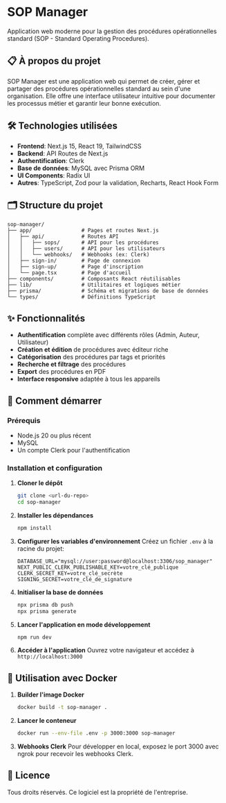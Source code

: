 # SOP Manager

Application web moderne pour la gestion des procédures opérationnelles standard (SOP - Standard Operating Procedures).

## 📋 À propos du projet

SOP Manager est une application web qui permet de créer, gérer et partager des procédures opérationnelles standard au sein d'une organisation. Elle offre une interface utilisateur intuitive pour documenter les processus métier et garantir leur bonne exécution.

## 🛠️ Technologies utilisées

- **Frontend**: Next.js 15, React 19, TailwindCSS
- **Backend**: API Routes de Next.js
- **Authentification**: Clerk
- **Base de données**: MySQL avec Prisma ORM
- **UI Components**: Radix UI
- **Autres**: TypeScript, Zod pour la validation, Recharts, React Hook Form

## 🗂️ Structure du projet

```
sop-manager/
├── app/                # Pages et routes Next.js
│   ├── api/            # Routes API
│   │   ├── sops/       # API pour les procédures
│   │   ├── users/      # API pour les utilisateurs
│   │   └── webhooks/   # Webhooks (ex: Clerk)
│   ├── sign-in/        # Page de connexion
│   ├── sign-up/        # Page d'inscription
│   └── page.tsx        # Page d'accueil
├── components/         # Composants React réutilisables
├── lib/                # Utilitaires et logiques métier
├── prisma/             # Schéma et migrations de base de données
└── types/              # Définitions TypeScript
```

## ✨ Fonctionnalités

- **Authentification** complète avec différents rôles (Admin, Auteur, Utilisateur)
- **Création et édition** de procédures avec éditeur riche
- **Catégorisation** des procédures par tags et priorités
- **Recherche et filtrage** des procédures
- **Export** des procédures en PDF
- **Interface responsive** adaptée à tous les appareils

## 🚀 Comment démarrer

### Prérequis

- Node.js 20 ou plus récent
- MySQL
- Un compte Clerk pour l'authentification

### Installation et configuration

1. **Cloner le dépôt**
   ```bash
   git clone <url-du-repo>
   cd sop-manager
   ```

2. **Installer les dépendances**
   ```bash
   npm install
   ```

3. **Configurer les variables d'environnement**
   Créez un fichier `.env` à la racine du projet:
   ```
   DATABASE_URL="mysql://user:password@localhost:3306/sop_manager"
   NEXT_PUBLIC_CLERK_PUBLISHABLE_KEY=votre_clé_publique
   CLERK_SECRET_KEY=votre_clé_secrète
   SIGNING_SECRET=votre_clé_de_signature
   ```

4. **Initialiser la base de données**
   ```bash
   npx prisma db push
   npx prisma generate
   ```

5. **Lancer l'application en mode développement**
   ```bash
   npm run dev
   ```

6. **Accéder à l'application**
   Ouvrez votre navigateur et accédez à `http://localhost:3000`

## 🐳 Utilisation avec Docker

1. **Builder l'image Docker**
   ```bash
   docker build -t sop-manager .
   ```

2. **Lancer le conteneur**
   ```bash
   docker run --env-file .env -p 3000:3000 sop-manager
   ```

3. **Webhooks Clerk**
   Pour développer en local, exposez le port 3000 avec ngrok pour recevoir les webhooks Clerk.

## 📝 Licence

Tous droits réservés. Ce logiciel est la propriété de l'entreprise. 
